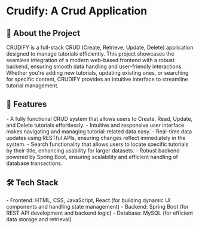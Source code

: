 # Crudify: A Crud Application

<h2>📌 About the Project</h2>
<p>CRUDIFY is a full-stack CRUD (Create, Retrieve, Update, Delete) application designed to manage tutorials efficiently. This project showcases the seamless integration of a modern web-based frontend with a robust backend, ensuring smooth data handling and user-friendly interactions. Whether you're adding new tutorials, updating existing ones, or searching for specific content, CRUDIFY provides an intuitive interface to streamline tutorial management.</p>

<h2>🚀 Features</h2>
- A fully functional CRUD system that allows users to Create, Read, Update, and Delete tutorials effortlessly.
- Intuitive and responsive user interface makes navigating and managing tutorial-related data easy.
- Real-time data updates using RESTful APIs, ensuring changes reflect immediately in the system.
- Search functionality that allows users to locate specific tutorials by their title, enhancing usability for larger datasets.
- Robust backend powered by Spring Boot, ensuring scalability and efficient handling of database transactions.

<h2>🛠️ Tech Stack</h2>
- Frontend: HTML, CSS, JavaScript, React (for building dynamic UI components and handling state management)
- Backend: Spring Boot (for REST API development and backend logic)
- Database: MySQL (for efficient data storage and retrieval)
